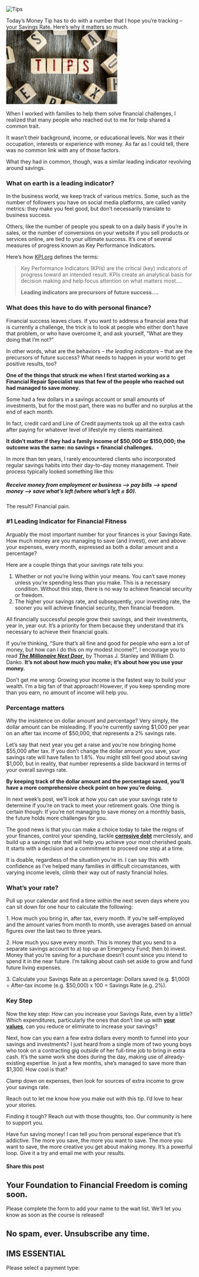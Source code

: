 ![Tips](https://yourfinanciallaunchpad.com/wp-content/uploads/elementor/thumbs/iStock-826041452-qdc6covn77i5onoruu2sdv9i1d1lj94jl1hc1ccih4.jpg "Tips")

Today’s Money Tip has to do with a number that I hope you’re tracking – your Savings Rate. Here’s why it matters so much.![](attachments/iStock-826041452-300x200.jpg)

When I worked with families to help them solve financial challenges, I realized that many people who reached out to me for help shared a common trait.

It wasn’t their background, income, or educational levels. Nor was it their occupation, interests or experience with money. As far as I could tell, there was no common link with any of those factors.

What they had in common, though, was a similar leading indicator revolving around savings.

### What on earth is a leading indicator?

In the business world, we keep track of various metrics. Some, such as the number of followers you have on social media platforms, are called vanity metrics: they make you feel good, but don’t necessarily translate to business success.

Others, like the number of people you speak to on a daily basis if you’re in sales, or the number of conversions on your website if you sell products or services online, are tied to your ultimate success. It’s one of several measures of progress known as Key Performance Indicators.

Here’s how [KPI.org](https://kpi.org/KPI-Basics) defines the terms:

> Key Performance Indicators (KPIs) are the critical (key) indicators of progress toward an intended result. KPIs create an analytical basis for decision making and help focus attention on what matters most….
> 
> **Leading indicators are precursors of future success….**

### What does this have to do with personal finance?

Financial success leaves clues. If you want to address a financial area that is currently a challenge, the trick is to look at people who either don’t have that problem, or who have overcome it, and ask yourself, “What are they doing that I’m not?”

In other words, what are the behaviors – *the leading indicators* – that are the precursors of future success? What needs to happen in your world to get positive results, too?

**One of the things that struck me when I first started working as a Financial Repair Specialist was that few of the people who reached out had managed to save money.**

Some had a few dollars in a savings account or small amounts of investments, but for the most part, there was no buffer and no surplus at the end of each month.

In fact, credit card and Line of Credit payments took up all the extra cash after paying for whatever level of lifestyle my clients maintained.

**It didn’t matter if they had a family income of $50,000 or $150,000; the outcome was the same: no savings + financial challenges.**

In more than ten years, I rarely encountered clients who incorporated regular savings habits into their day-to-day money management. Their process typically looked something like this:

##### Receive money from employment or business —> pay bills —> spend money —> save what’s left (where what’s left ≤ $0).

The result? Financial pain.

### #1 Leading Indicator for Financial Fitness

Arguably the most important number for your finances is your Savings Rate. How much money are you managing to save (and invest), over and above your expenses, every month, expressed as both a dollar amount and a percentage?

Here are a couple things that your savings rate tells you:

1. Whether or not you’re living within your means. You can’t save money unless you’re spending less than you make. This is a necessary condition. Without this step, there is no way to achieve financial security or freedom.
2. The higher your savings rate, and subsequently, your investing rate, the sooner you will achieve financial security, then financial freedom.

All financially successful people grow their savings, and their investments, year in, year out. It’s a priority for them because they understand that it’s necessary to achieve their financial goals.

If you’re thinking, “Sure that’s all fine and good for people who earn a lot of money, but how can I do this on my modest income?”, I encourage you to read **[*The Millionaire Next Door*,](http://www.thomasjstanley.com/publication/the-millionaire-next-door/)** by Thomas J. Stanley and William D. Danko. **It’s not about how much you make; it’s about how you use your money.**

Don’t get me wrong: Growing your income is the fastest way to build your wealth. I’m a big fan of that approach! However, if you keep spending more than you earn, no amount of income will help you.

### Percentage matters

Why the insistence on dollar amount and percentage? Very simply, the dollar amount can be misleading. If you’re currently saving $1,000 per year on an after tax income of $50,000, that represents a 2% savings rate.

Let’s say that next year you get a raise and you’re now bringing home $55,000 after tax. If you don’t change the dollar amount you save, your savings rate will have fallen to 1.8%. You might still feel good about saving $1,000, but in reality, that number represents a slide backward in terms of your overall savings rate.

**By keeping track of the dollar amount and the percentage saved, you’ll have a more comprehensive check point on how you’re doing.**

In next week’s post, we’ll look at how you can use your savings rate to determine if you’re on track to meet your retirement goals. One thing is certain though: If you’re not managing to save money on a monthly basis, the future holds more challenges for you.

The good news is that you can make a choice today to take the reigns of your finances, control your spending, tackle **[corrosive debt](https://yflmainprod.wpengine.com/2017/02/are-you-really-living-within-your-means/)** mercilessly, and build up a savings rate that will help you achieve your most cherished goals. It starts with a decision and a commitment to proceed one step at a time.

It is doable, regardless of the situation you’re in. I can say this with confidence as I’ve helped many families in difficult circumstances, with varying income levels, climb their way out of nasty financial holes.

### What’s your rate?

Pull up your calendar and find a time within the next seven days where you can sit down for one hour to calculate the following:

1\. How much you bring in, after tax, every month. If you’re self-employed and the amount varies from month to month, use averages based on annual figures over the last two to three years.

2\. How much you save every month. This is money that you send to a separate savings account to a) top up an Emergency Fund; then b) invest. Money that you’re saving for a purchase doesn’t count since you intend to spend it in the near future. I’m talking about cash set aside to grow and fund future living expenses.

3\. Calculate your Savings Rate as a percentage: Dollars saved (e.g. $1,000) ÷ After-tax income (e.g. $50,000) x 100 = Savings Rate (e.g. 2%).

### Key Step

Now the key step: How can you increase your Savings Rate, even by a little? Which expenditures, particularly the ones that don’t line up with **[your values](https://yflmainprod.wpengine.com/2019/07/how-to-get-out-of-debt-and-a-couple-reasons-why-you-may-be-stuck/)**, can you reduce or eliminate to increase your savings?

Next, how can you earn a few extra dollars every month to funnel into your savings and investments? I just heard from a single mom of two young boys who took on a contracting gig outside of her full-time job to bring in extra cash. It’s the same work she does during the day, making use of already-existing expertise. In just a few months, she’s managed to save more than $1,300. How cool is that?

Clamp down on expenses, then look for sources of extra income to grow your savings rate.

Reach out to let me know how you make out with this tip. I’d love to hear your stories.

Finding it tough? Reach out with those thoughts, too. Our community is here to support you.

Have fun saving money! I can tell you from personal experience that it’s addictive. The more you save, the more you want to save. The more you want to save, the more creative you get about making money. It’s a powerful loop. Give it a try and email me with your results.

#### Share this post

## Your Foundation to Financial Freedom is coming soon.

Please complete the form to add your name to the wait list. We’ll let you know as soon as the course is released!

## No spam, ever. Unsubscribe any time.

## IMS ESSENTIAL

Please select a payment type: